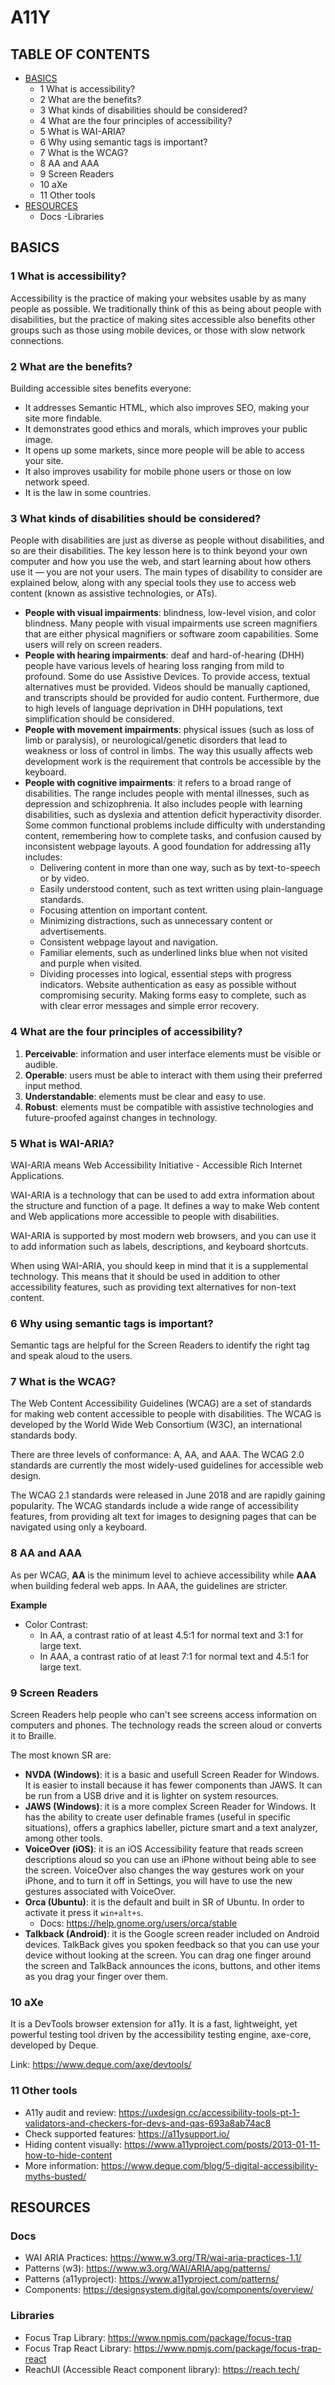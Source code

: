# A11Y

## TABLE OF CONTENTS

- [BASICS](#basics)
  - 1 What is accessibility?
  - 2 What are the benefits?
  - 3 What kinds of disabilities should be considered?
  - 4 What are the four principles of accessibility?
  - 5 What is WAI-ARIA?
  - 6 Why using semantic tags is important?
  - 7 What is the WCAG?
  - 8 AA and AAA
  - 9 Screen Readers
  - 10 aXe
  - 11 Other tools
- [RESOURCES](#resources)
  - Docs
   -Libraries

<a name="basics"/>

## BASICS

### 1 What is accessibility?

Accessibility is the practice of making your websites usable by as many people as possible. We traditionally think of this as being about people with disabilities, but the practice of making sites accessible also benefits other groups such as those using mobile devices, or those with slow network connections.

### 2 What are the benefits?

Building accessible sites benefits everyone:

- It addresses Semantic HTML, which also improves SEO, making your site more findable.
- It demonstrates good ethics and morals, which improves your public image.
- It opens up some markets, since more people will be able to access your site.
- It also improves usability for mobile phone users or those on low network speed.
- It is the law in some countries.

### 3 What kinds of disabilities should be considered?

People with disabilities are just as diverse as people without disabilities, and so are their disabilities. The key lesson here is to think beyond your own computer and how you use the web, and start learning about how others use it — you are not your users. The main types of disability to consider are explained below, along with any special tools they use to access web content (known as assistive technologies, or ATs).

- **People with visual impairments**: blindness, low-level vision, and color blindness. Many people with visual impairments use screen magnifiers that are either physical magnifiers or software zoom capabilities. Some users will rely on screen readers.
- **People with hearing impairments**: deaf and hard-of-hearing (DHH) people have various levels of hearing loss ranging from mild to profound. Some do use Assistive Devices. To provide access, textual alternatives must be provided. Videos should be manually captioned, and transcripts should be provided for audio content. Furthermore, due to high levels of language deprivation in DHH populations, text simplification should be considered.
- **People with movement impairments**: physical issues (such as loss of limb or paralysis), or neurological/genetic disorders that lead to weakness or loss of control in limbs. The way this usually affects web development work is the requirement that controls be accessible by the keyboard.
- **People with cognitive impairments**: it refers to a broad range of disabilities. The range includes people with mental illnesses, such as depression and schizophrenia. It also includes people with learning disabilities, such as dyslexia and attention deficit hyperactivity disorder. Some common functional problems include difficulty with understanding content, remembering how to complete tasks, and confusion caused by inconsistent webpage layouts. A good foundation for addressing a11y includes:
    - Delivering content in more than one way, such as by text-to-speech or by video.
    - Easily understood content, such as text written using plain-language standards.
    - Focusing attention on important content.
    - Minimizing distractions, such as unnecessary content or advertisements.
    - Consistent webpage layout and navigation.
    - Familiar elements, such as underlined links blue when not visited and purple when visited.
    - Dividing processes into logical, essential steps with progress indicators.
    Website authentication as easy as possible without compromising security.
    Making forms easy to complete, such as with clear error messages and simple error recovery.

### 4 What are the four principles of accessibility?

1. **Perceivable**: information and user interface elements must be visible or audible.
2. **Operable**: users must be able to interact with them using their preferred input method.
3. **Understandable**: elements must be clear and easy to use.
4. **Robust**: elements must be compatible with assistive technologies and future-proofed against changes in technology.

### 5 What is WAI-ARIA?

WAI-ARIA means Web Accessibility Initiative - Accessible Rich Internet Applications.

WAI-ARIA is a technology that can be used to add extra information about the structure and function of a page. It defines a way to make Web content and Web applications more accessible to people with disabilities.

WAI-ARIA is supported by most modern web browsers, and you can use it to add information such as labels, descriptions, and keyboard shortcuts.

When using WAI-ARIA, you should keep in mind that it is a supplemental technology. This means that it should be used in addition to other accessibility features, such as providing text alternatives for non-text content.

### 6 Why using semantic tags is important?

Semantic tags are helpful for the Screen Readers to identify the right tag and speak aloud to the users.

### 7 What is the WCAG?

The Web Content Accessibility Guidelines (WCAG) are a set of standards for making web content accessible to people with disabilities. The WCAG is developed by the World Wide Web Consortium (W3C), an international standards body.

There are three levels of conformance: A, AA, and AAA. The WCAG 2.0 standards are currently the most widely-used guidelines for accessible web design.

The WCAG 2.1 standards were released in June 2018 and are rapidly gaining popularity. The WCAG standards include a wide range of accessibility features, from providing alt text for images to designing pages that can be navigated using only a keyboard.

### 8 AA and AAA

As per WCAG, **AA** is the minimum level to achieve accessibility while **AAA** when building federal web apps. In AAA, the guidelines are stricter.

**Example**

- Color Contrast:
  - In AA, a contrast ratio of at least 4.5:1 for normal text and 3:1 for large text.
  - In AAA, a contrast ratio of at least 7:1 for normal text and 4.5:1 for large text.

### 9 Screen Readers

Screen Readers help people who can't see screens access information on computers and phones. The technology reads the screen aloud or converts it to Braille.

The most known SR are:

- **NVDA (Windows)**: it is a basic and usefull Screen Reader for Windows. It is easier to install because it has fewer components than JAWS. It can be run from a USB drive and it is lighter on system resources.
- **JAWS (Windows)**: it is a more complex Screen Reader for Windows. It has the ability to create user definable frames (useful in specific situations), offers a graphics labeller, picture smart and a text analyzer, among other tools.
- **VoiceOver (iOS)**: it is an iOS Accessibility feature that reads screen descriptions aloud so you can use an iPhone without being able to see the screen. VoiceOver also changes the way gestures work on your iPhone, and to turn it off in Settings, you will have to use the new gestures associated with VoiceOver.
- **Orca (Ubuntu)**: it is the default and built in SR of Ubuntu. In order to activate it press it `win+alt+s`.
  - Docs: https://help.gnome.org/users/orca/stable
- **Talkback (Android)**: it is the Google screen reader included on Android devices. TalkBack gives you spoken feedback so that you can use your device without looking at the screen. You can drag one finger around the screen and TalkBack announces the icons, buttons, and other items as you drag your finger over them.

### 10 aXe

It is a DevTools browser extension for a11y. It is a fast, lightweight, yet powerful testing tool driven by the accessibility testing engine, axe-core, developed by Deque.

Link: https://www.deque.com/axe/devtools/

### 11 Other tools

- A11y audit and review: https://uxdesign.cc/accessibility-tools-pt-1-validators-and-checkers-for-devs-and-qas-693a8ab74ac8
- Check supported features: https://a11ysupport.io/
- Hiding content visually: https://www.a11yproject.com/posts/2013-01-11-how-to-hide-content
- More information: https://www.deque.com/blog/5-digital-accessibility-myths-busted/

<a name="resources"/>

## RESOURCES

### Docs

- WAI ARIA Practices: https://www.w3.org/TR/wai-aria-practices-1.1/
- Patterns (w3): https://www.w3.org/WAI/ARIA/apg/patterns/
- Patterns (a11yproject): https://www.a11yproject.com/patterns/
- Components: https://designsystem.digital.gov/components/overview/

### Libraries

- Focus Trap Library: https://www.npmjs.com/package/focus-trap
- Focus Trap React Library: https://www.npmjs.com/package/focus-trap-react
- ReachUI (Accessible React component library): https://reach.tech/
